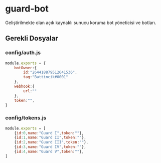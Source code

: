 # guard-bot
Geliştirilmekte olan açık kaynaklı sunucu koruma bot yöneticisi ve botları.



## Gerekli Dosyalar
### config/auth.js
```javascript
module.exports = {
    botOwner:{
        id:"264418879512641536",
        tag:"Battincik#0001"
    },
    webhook:{
        url:""
    },
    token:"",
}
```
### config/tokens.js
```javascript
module.exports = [
    {id:0,name:"Guard I",token:""},
    {id:1,name:"Guard II",token:""},
    {id:2,name:"Guard III",token:""},
    {id:3,name:"Guard IV",token:""},
    {id:4,name:"Guard V",token:""},
]

```
